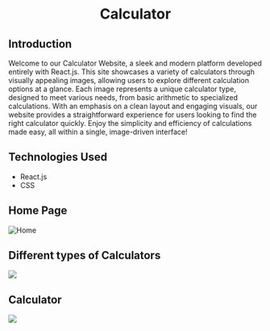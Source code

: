 <h1 align="center"> Calculator</h1>
<h2>Introduction</h2>
<p>Welcome to our Calculator Website, a sleek and modern platform developed entirely with React.js. This site showcases a variety of calculators through visually appealing images, allowing users to explore different calculation options at a glance. Each image represents a unique calculator type, designed to meet various needs, from basic arithmetic to specialized calculations. With an emphasis on a clean layout and engaging visuals, our website provides a straightforward experience for users looking to find the right calculator quickly. Enjoy the simplicity and efficiency of calculations made easy, all within a single, image-driven interface!</p>

<h2>Technologies Used</h2>
<ul>
  <li>React.js</li>
  <li>CSS</li>
</ul>
<h2>Home Page</h2>
<img src="https://drive.usercontent.google.com/download?id=1IvoShDpaUpGcunz2EHHuY1Rcjh0YhpkR&authuser=0" alt="Home" style="max-width: 100%; height: auto;" />
<h2>Different types of Calculators</h2>
<img src="https://drive.usercontent.google.com/download?id=1AqaoWhFSWOtUUpHaf7N5sEuPZh4ZaGUP&authuser=0" style="max-width: 100%; height: auto;" />
<h2>Calculator</h2>
<img src="https://drive.usercontent.google.com/download?id=17rEoOEOMsQ_wb7OE3kxRrB7D1fwMAtmq&authuser=0" style="max-width: 100%; height: auto;" />

